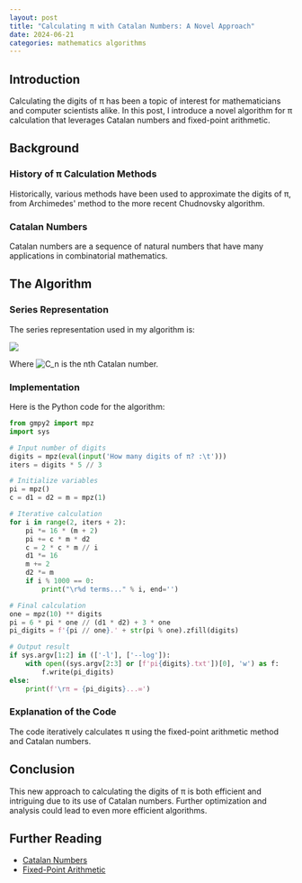 ```yaml
---
layout: post
title: "Calculating π with Catalan Numbers: A Novel Approach"
date: 2024-06-21
categories: mathematics algorithms
---
```


## Introduction
Calculating the digits of π has been a topic of interest for mathematicians and computer scientists alike. In this post, I introduce a novel algorithm for π calculation that leverages Catalan numbers and fixed-point arithmetic.

## Background
### History of π Calculation Methods
Historically, various methods have been used to approximate the digits of π, from Archimedes' method to the more recent Chudnovsky algorithm.

### Catalan Numbers
Catalan numbers are a sequence of natural numbers that have many applications in combinatorial mathematics.

## The Algorithm
### Series Representation
The series representation used in my algorithm is:

<img src="https://render.githubusercontent.com/render/math?math=%5Cpi%20%3D%203%20%2B%206%20%5Csum_%7Bn%3D1%7D%5E%7B%5Cinfty%7D%20%5Cfrac%7B%282n%20-%201%29%20%5Ccdot%20C_n%7D%7B%282n%20%2B%201%29%20%5Ccdot%2016%5En%7D">

Where ![C_n](https://render.githubusercontent.com/render/math?math=C_n) is the nth Catalan number.

### Implementation
Here is the Python code for the algorithm:

```python
from gmpy2 import mpz
import sys

# Input number of digits
digits = mpz(eval(input('How many digits of π? :\t')))
iters = digits * 5 // 3

# Initialize variables
pi = mpz()
c = d1 = d2 = m = mpz(1)

# Iterative calculation
for i in range(2, iters + 2):
    pi *= 16 * (m + 2)
    pi += c * m * d2
    c = 2 * c * m // i
    d1 *= 16
    m += 2
    d2 *= m
    if i % 1000 == 0:
        print("\r%d terms..." % i, end='')

# Final calculation
one = mpz(10) ** digits
pi = 6 * pi * one // (d1 * d2) + 3 * one
pi_digits = f'{pi // one}.' + str(pi % one).zfill(digits)

# Output result
if sys.argv[1:2] in (['-l'], ['--log']):
    with open((sys.argv[2:3] or [f'pi{digits}.txt'])[0], 'w') as f:
        f.write(pi_digits)
else:
    print(f'\rπ = {pi_digits}...∞')
```

### Explanation of the Code
The code iteratively calculates π using the fixed-point arithmetic method and Catalan numbers.

## Conclusion
This new approach to calculating the digits of π is both efficient and intriguing due to its use of Catalan numbers. Further optimization and analysis could lead to even more efficient algorithms.

## Further Reading
- [Catalan Numbers](https://en.wikipedia.org/wiki/Catalan_number)
- [Fixed-Point Arithmetic](https://en.wikipedia.org/wiki/Fixed-point_arithmetic)